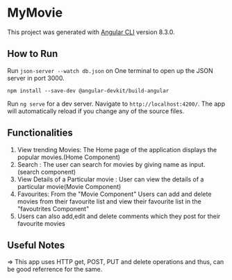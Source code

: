 # MyMovie

This project was generated with [Angular CLI](https://github.com/angular/angular-cli) version 8.3.0.

## How to Run

Run `json-server --watch db.json` on One terminal to open up the JSON server in port 3000.

`npm install --save-dev @angular-devkit/build-angular` 
 
Run `ng serve` for a dev server. Navigate to `http://localhost:4200/`. The app will automatically reload if you change any of the source files.

## Functionalities

1) View trending Movies: The Home page of the application displays the popular movies.(Home Component)
2) Search : The user can search for movies by giving name as input.(search component)
3) View Details of a Particular movie : User can view the details of a particular movie(Movie Component)
4) Favourites: From the "Movie Component" Users can add and delete movies from their favourite list and view their favourite list in the "favoutrites Component"
5) Users can also add,edit and delete comments which they post for their favourite movies

## Useful Notes

=> This app uses HTTP get, POST, PUT and delete operations and thus, can be good referrence for the same.

